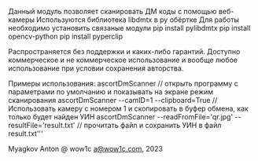 Данный модуль позволяет сканировать ДМ коды с помощью веб-камеры
Используются библиотека libdmtx в py обёртке
Для работы необходимо установить связаные модули
pip install pylibdmtx
pip install opencv-python
pip install pyperclip

Распространяется без поддержки и каких-либо гарантий. Доступно
коммерческое и не коммерческое использование и вообще любое 
использование при условии сохранения авторства. 

Примеры использования: 
    ascortDmScanner // открыть программу с параметрами по умолчанию и показывать на экране режим сканирования
    ascortDmScanner --camID=1 --clipboard=True // Использовать камеру с номером 1 и скопировать в буфер обмена, как только будет найден УИН
    ascortDmScanner --readFromFile='qr.jpg' --resultFile='result.txt'  // прочитать файл и сохранить УИН в файл result.txt'''

Myagkov Anton @ wow1c
a@wow1c.com, 2023